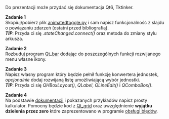 Do prezentacji może przydać się dokumentacja Qt6, Tktinker.  <br />

**Zadanie 1**  <br />
Skopiuj/pobierz plik [animatedtoggle.py](https://github.com/Spren3/jpwp/blob/main/programy/animated_toggle.py) i sam napisz funkcjonalność z slajdu o powiązaniu zdarzeń (ostatni przed bibliografią). <br />
***TIP***: Przyda ci się *.stateChanged.connect()* oraz metoda do zmiany stylu arkusza. 

**Zadanie 2**  <br />
Rozbuduj program [Qt_bar](https://github.com/Spren3/jpwp/blob/main/programy/Qt_bar.py) dodając do poszczególnych funkcji rozwijanego menu własne ikony.

**Zadanie 3**  <br />
Napisz własny program który będzie pełnił funkcję konwertera jednostek, *opcjonalnie* dodaj rozwijaną listę umożliwiającą wybór jednostki.  
***TIP***: Przyda ci się *QHBoxLayout()*, *QLabel*, *QLineEdit()* i *QComboBox()*. 

**Zadanie 4**  <br />
Na podstawie [dokumentacji](https://www.riverbankcomputing.com/static/Docs/PyQt6/module_index.html#ref-module-index) i pokazanych przykładów napisz prosty kalkulator. Pomocny będzie kod z [Qt_grid](https://github.com/Spren3/jpwp/blob/main/programy/layout/Qt_grid.py) oraz uwzględnienie **wyjątku dzielenia przez zero** które zaprezentowano w programie [obsługi błędów](https://github.com/Spren3/jpwp/blob/main/programy/Qt_errorHandling.py).
